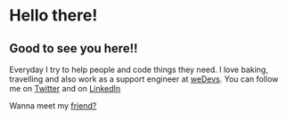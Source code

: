 <h1>Hello there!</h1>
<h2>Good to see you here!!</h2>

<p>
Everyday I try to help people and code things they need. I love baking, travelling and also work as a support engineer at <a href = "wedevs.com">weDevs</a>. You can follow me on <a href = "https://twitter.com/mushritshabnam" target = "_blank">Twitter</a> and on <a href = "https://www.linkedin.com/in/mushrit-shabnam/" target = "_blank">LinkedIn</a>
  
  Wanna meet my <a href = "https://github.com/insomniacSabbir" target="_blank">friend?</a>

</p>
